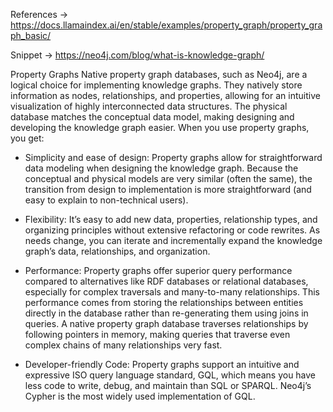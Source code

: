 References -> https://docs.llamaindex.ai/en/stable/examples/property_graph/property_graph_basic/

Snippet -> https://neo4j.com/blog/what-is-knowledge-graph/

Property Graphs
Native property graph databases, such as Neo4j, are a logical choice for implementing knowledge graphs. They natively store information as nodes, relationships, and properties, allowing for an intuitive visualization of highly interconnected data structures. The physical database matches the conceptual data model, making designing and developing the knowledge graph easier. When you use property graphs, you get:

* Simplicity and ease of design: Property graphs allow for straightforward data modeling when designing the knowledge graph. Because the conceptual and physical models are very similar (often the same), the transition from design to implementation is more straightforward (and easy to explain to non-technical users).

- Flexibility: It’s easy to add new data, properties, relationship types, and organizing principles without extensive refactoring or code rewrites. As needs change, you can iterate and incrementally expand the knowledge graph’s data, relationships, and organization.

- Performance: Property graphs offer superior query performance compared to alternatives like RDF databases or relational databases, especially for complex traversals and many-to-many relationships. This performance comes from storing the relationships between entities directly in the database rather than re-generating them using joins in queries. A native property graph database traverses relationships by following pointers in memory, making queries that traverse even complex chains of many relationships very fast.

- Developer-friendly Code: Property graphs support an intuitive and expressive ISO query language standard, GQL, which means you have less code to write, debug, and maintain than SQL or SPARQL. Neo4j’s Cypher is the most widely used implementation of GQL.
